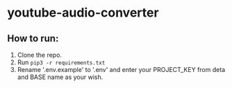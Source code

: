 # youtube-audio-converter

## How to run:
  1. Clone the repo.
  2. Run `pip3 -r requirements.txt`
  3. Rename '.env.example' to '.env' and enter your PROJECT_KEY from deta and BASE name as your wish.
